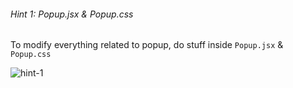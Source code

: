###### Hint 1: Popup.jsx & Popup.css

To modify everything related to popup, do stuff inside `Popup.jsx` & `Popup.css`

![hint-1](/chrome-extension/image17.png "popup.jsx & popup.css")